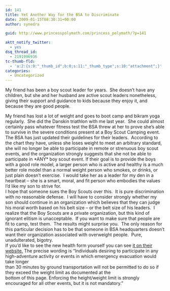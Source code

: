 ```yaml
---
id: 141
title: Yet Another Way for the BSA to Discriminate
date: 2009-01-15T08:30:31+00:00
author: synedra

guid: http://www.princesspolymath.com/princess_polymath/?p=141

aktt_notify_twitter:
  - yes
dsq_thread_id:
  - 2191996936
tc-thumb-fld:
  - 'a:2:{s:9:"_thumb_id";b:0;s:11:"_thumb_type";s:10:"attachment";}'
categories:
  - Uncategorized
---
```

My friend has been a boy scout leader for years.  She doesn&#8217;t have any children, but she and her husband are active scout leaders nonetheless, giving their support and guidance to kids because they enjoy it, and because they are good people. 

<div>
</div>

<div>
  My friend has lost a lot of weight and goes to boot camp and bikram yoga regularly.  She did the Danskin triathlon with me last year.  She could almost certainly pass whatever fitness test the BSA threw at her to prove she&#8217;s able to survive in the severe conditions present at a Boy Scout Camping event.
</div>

<div>
</div>

<div>
  The BSA has just updated their guidelines for their leaders.  According to the chart they have, unless she loses weight to meet an arbitrary standard, she will no longer be able to participate in remote or strenuous boy scout events, and the organization strongly suggests that she not be able to participate in *ANY* boy scout event. If their goal is to provide the boys with a good role model, a larger person who is active and healthy is a much better role model than a normal weight person who smokes, or drinks, or just plain doesn&#8217;t exercise.  I would take her as a leader for my den in a heartbeat &#8211; she is a smart, moral, and fit person who embodies the values I&#8217;d like my son to strive for.
</div>

<div>
</div>

<div>
  I hope that someone sues the Boy Scouts over this.  It is pure discrimination with no reasonable defense.  I will have to consider strongly whether my son should continue in an organization which believes that they can judge his moral worth based on his belt size &#8211; or the belt size of his leaders.  I realize that the Boy Scouts are a private organization, but this kind of ignorant elitism is unacceptable.  If you want to make sure that people are fit to camp, test them.  The results might surprise you.  The only reason for this particular decision has to be that someone in BSA headquarters doesn&#8217;t want their organization associated with overweight people.  Pure, unadulterated, bigotry.
</div>

<div>
</div>

<div>
  If you&#8217;d like to see the new health form yourself you can see <a href="http://www.scouting.org/filestore/pdf/34605_Letter.pdf">it on their website.</a> The precise wording is &#8220;Individuals desiring to participate in any high-adventure activity or events in which emergency evacuation would take longer<br /> than 30 minutes by ground transportation will not be permitted to do so if they exceed the weight limit as documented at the<br /> bottom of this page. Enforcing the height/weight limit is strongly encouraged for all other events, but it is not mandatory.&#8221;
</div>

<div>
</div>